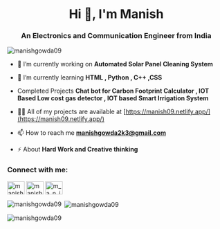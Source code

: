 <h1 align="center">Hi 👋, I'm Manish</h1>
<h3 align="center">An Electronics and Communication Engineer from India</h3>

<p align="left"> <img src="https://komarev.com/ghpvc/?username=manishgowda09&label=Profile%20views&color=0e75b6&style=flat" alt="manishgowda09" /> </p>

- 🔭 I’m currently working on **Automated Solar Panel Cleaning System**

- 🌱 I’m currently learning **HTML , Python , C++ ,CSS**

- Completed Projects **Chat bot for Carbon Footprint Calculator , IOT Based Low cost gas detector , IOT based Smart Irrigation System**

- 👨‍💻 All of my projects are available at [https://manish09.netlify.app/](https://manish09.netlify.app/)

- 📫 How to reach me **manishgowda2k3@gmail.com**

- ⚡ About **Hard Work and Creative thinking**

<h3 align="left">Connect with me:</h3>
<p align="left">
<a href="https://twitter.com/manish84974839" target="blank"><img align="center" src="https://raw.githubusercontent.com/rahuldkjain/github-profile-readme-generator/master/src/images/icons/Social/twitter.svg" alt="manish84974839" height="30" width="40" /></a>
<a href="https://linkedin.com/in/manish-gowda-212b2725b" target="blank"><img align="center" src="https://raw.githubusercontent.com/rahuldkjain/github-profile-readme-generator/master/src/images/icons/Social/linked-in-alt.svg" alt="manish-gowda-212b2725b" height="30" width="40" /></a>
<a href="https://instagram.com/m_a_n_i_s_h__gowda" target="blank"><img align="center" src="https://raw.githubusercontent.com/rahuldkjain/github-profile-readme-generator/master/src/images/icons/Social/instagram.svg" alt="m_a_n_i_s_h__gowda" height="30" width="40" /></a>
</p>



<p><img align="left" src="https://github-readme-stats.vercel.app/api/top-langs?username=manishgowda09&show_icons=true&locale=en&layout=compact" alt="manishgowda09" /></p>

<p>&nbsp;<img align="center" src="https://github-readme-stats.vercel.app/api?username=manishgowda09&show_icons=true&locale=en" alt="manishgowda09" /></p>

<p><img align="center" src="https://github-readme-streak-stats.herokuapp.com/?user=manishgowda09&" alt="manishgowda09" /></p>
